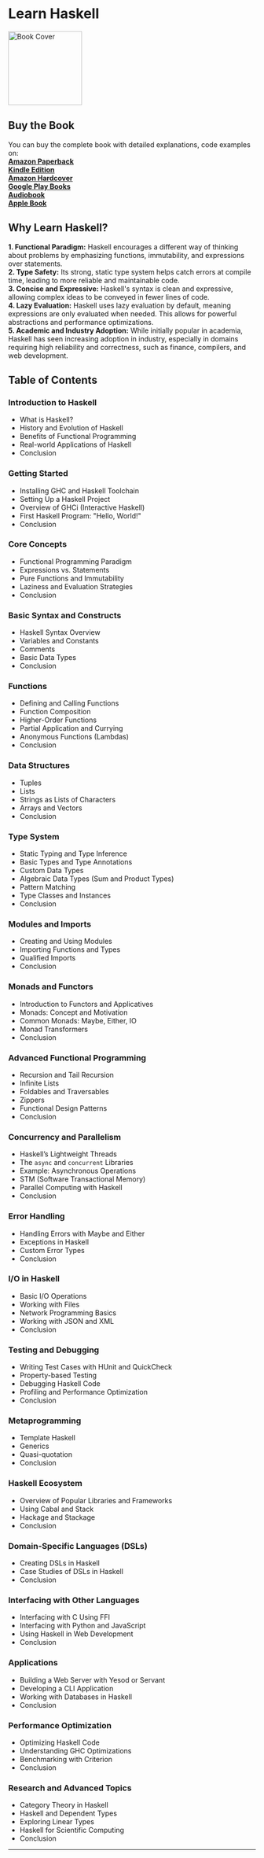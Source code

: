 # Learn Haskell

<img src="https://is1-ssl.mzstatic.com/image/thumb/Publication211/v4/ef/22/fa/ef22fa85-3ec7-0daa-8e33-ddd0bebbb5eb/182d4b25-a9ba-42e4-bc2b-6ce7adb54a8e_cover_image.png/626x0w.webp" alt="Book Cover" width="150" />

## Buy the Book

You can buy the complete book with detailed explanations, code examples on:  
**[Amazon Paperback](https://www.amazon.com/dp/B0DSTSKSQC)**  
**[Kindle Edition](https://www.amazon.com/dp/B0DSTR44V9)**  
**[Amazon Hardcover](https://www.amazon.com/dp/B0DSTV43GW)**  
**[Google Play Books](https://play.google.com/store/books/details?id=z_Q9EQAAQBAJ)**  
**[Audiobook](https://play.google.com/store/audiobooks/details?id=AQAAAEAK2GWYfM)**  
**[Apple Book](https://books.apple.com/us/book/learn-haskell/id6740448113)**  

## Why Learn Haskell?
**1.	Functional Paradigm:** Haskell encourages a different way of thinking about problems by emphasizing functions, immutability, and expressions over statements.  
**2.	Type Safety:** Its strong, static type system helps catch errors at compile time, leading to more reliable and maintainable code.  
**3.	Concise and Expressive:** Haskell's syntax is clean and expressive, allowing complex ideas to be conveyed in fewer lines of code.  
**4.	Lazy Evaluation:** Haskell uses lazy evaluation by default, meaning expressions are only evaluated when needed. This allows for powerful abstractions and performance optimizations.  
**5.	Academic and Industry Adoption:** While initially popular in academia, Haskell has seen increasing adoption in industry, especially in domains requiring high reliability and correctness, such as finance, compilers, and web development.  

## Table of Contents

### Introduction to Haskell
- What is Haskell?
- History and Evolution of Haskell
- Benefits of Functional Programming
- Real-world Applications of Haskell
- Conclusion

### Getting Started
- Installing GHC and Haskell Toolchain
- Setting Up a Haskell Project
- Overview of GHCi (Interactive Haskell)
- First Haskell Program: "Hello, World!"
- Conclusion

### Core Concepts
- Functional Programming Paradigm
- Expressions vs. Statements
- Pure Functions and Immutability
- Laziness and Evaluation Strategies
- Conclusion

### Basic Syntax and Constructs
- Haskell Syntax Overview
- Variables and Constants
- Comments
- Basic Data Types
- Conclusion

### Functions
- Defining and Calling Functions
- Function Composition
- Higher-Order Functions
- Partial Application and Currying
- Anonymous Functions (Lambdas)
- Conclusion

### Data Structures
- Tuples
- Lists
- Strings as Lists of Characters
- Arrays and Vectors
- Conclusion

### Type System
- Static Typing and Type Inference
- Basic Types and Type Annotations
- Custom Data Types
- Algebraic Data Types (Sum and Product Types)
- Pattern Matching
- Type Classes and Instances
- Conclusion

### Modules and Imports
- Creating and Using Modules
- Importing Functions and Types
- Qualified Imports
- Conclusion

### Monads and Functors
- Introduction to Functors and Applicatives
- Monads: Concept and Motivation
- Common Monads: Maybe, Either, IO
- Monad Transformers
- Conclusion

### Advanced Functional Programming
- Recursion and Tail Recursion
- Infinite Lists
- Foldables and Traversables
- Zippers
- Functional Design Patterns
- Conclusion

### Concurrency and Parallelism
- Haskell’s Lightweight Threads
- The `async` and `concurrent` Libraries
- Example: Asynchronous Operations
- STM (Software Transactional Memory)
- Parallel Computing with Haskell
- Conclusion

### Error Handling
- Handling Errors with Maybe and Either
- Exceptions in Haskell
- Custom Error Types
- Conclusion

### I/O in Haskell
- Basic I/O Operations
- Working with Files
- Network Programming Basics
- Working with JSON and XML
- Conclusion

### Testing and Debugging
- Writing Test Cases with HUnit and QuickCheck
- Property-based Testing
- Debugging Haskell Code
- Profiling and Performance Optimization
- Conclusion

### Metaprogramming
- Template Haskell
- Generics
- Quasi-quotation
- Conclusion

### Haskell Ecosystem
- Overview of Popular Libraries and Frameworks
- Using Cabal and Stack
- Hackage and Stackage
- Conclusion

### Domain-Specific Languages (DSLs)
- Creating DSLs in Haskell
- Case Studies of DSLs in Haskell
- Conclusion

### Interfacing with Other Languages
- Interfacing with C Using FFI
- Interfacing with Python and JavaScript
- Using Haskell in Web Development
- Conclusion

### Applications
- Building a Web Server with Yesod or Servant
- Developing a CLI Application
- Working with Databases in Haskell
- Conclusion

### Performance Optimization
- Optimizing Haskell Code
- Understanding GHC Optimizations
- Benchmarking with Criterion
- Conclusion

### Research and Advanced Topics
- Category Theory in Haskell
- Haskell and Dependent Types
- Exploring Linear Types
- Haskell for Scientific Computing
- Conclusion

---

